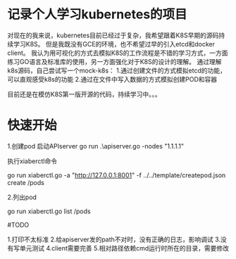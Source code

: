 # 记录个人学习kubernetes的项目

对现在的我来说，kubernetes目前已经过于复杂，我希望跟着K8S早期的源码持续学习K8S。
但是我既没有GCE的环境，也不希望过早的引入etcd和docker client。
我认为用可视化的方式去模拟K8S的工作流程是不错的学习方式，一方面练习GO语言及标准库的使用，另一方面强化对于K8S的设计的理解。
通过理解k8s源码，自己尝试写一个mock-k8s：
    1.通过创建文件的方式模拟etcd的功能，可以直观感受k8s的功能
    2.通过在文件中写入数据的方式模拟创建POD和容器


目前还是在模仿K8S第一版开源的代码，持续学习中。。。


# 快速开始

1.创建pod
启动APIserver
go run .\apiserver.go -nodes "1.1.1.1"

执行xiaberctl命令

go run xiaberctl.go -a "http://127.0.0.1:8001" -f ../../template/createpod.json create /pods

2.列出pod  

go run xiaberctl.go list /pods

#TODO 

1.打印不太标准
2.给apiserver发的path不对时，没有正确的日志，影响调试
3.没有写单元测试
4.client需要完善
5.相对路径依赖cmd运行时所在的目录，需要修改
